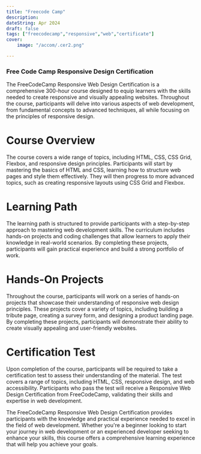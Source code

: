 ```yaml
---
title: "Freecode Camp"
description: 
dateString: Apr 2024
draft: false
tags: ["freecodecamp","responsive","web","certificate"]
cover: 
    image: "/accom/.cer2.png"

---
```



### Free Code Camp Responsive Design Certification


The FreeCodeCamp Responsive Web Design Certification is a comprehensive 300-hour course designed to equip learners with the skills needed to create responsive and visually appealing websites. Throughout the course, participants will delve into various aspects of web development, from fundamental concepts to advanced techniques, all while focusing on the principles of responsive design.

# Course Overview

The course covers a wide range of topics, including HTML, CSS, CSS Grid, Flexbox, and responsive design principles. Participants will start by mastering the basics of HTML and CSS, learning how to structure web pages and style them effectively. They will then progress to more advanced topics, such as creating responsive layouts using CSS Grid and Flexbox.

# Learning Path

The learning path is structured to provide participants with a step-by-step approach to mastering web development skills. The curriculum includes hands-on projects and coding challenges that allow learners to apply their knowledge in real-world scenarios. By completing these projects, participants will gain practical experience and build a strong portfolio of work.

# Hands-On Projects

Throughout the course, participants will work on a series of hands-on projects that showcase their understanding of responsive web design principles. These projects cover a variety of topics, including building a tribute page, creating a survey form, and designing a product landing page. By completing these projects, participants will demonstrate their ability to create visually appealing and user-friendly websites.

# Certification Test

Upon completion of the course, participants will be required to take a certification test to assess their understanding of the material. The test covers a range of topics, including HTML, CSS, responsive design, and web accessibility. Participants who pass the test will receive a Responsive Web Design Certification from FreeCodeCamp, validating their skills and expertise in web development.

The FreeCodeCamp Responsive Web Design Certification provides participants with the knowledge and practical experience needed to excel in the field of web development. Whether you're a beginner looking to start your journey in web development or an experienced developer seeking to enhance your skills, this course offers a comprehensive learning experience that will help you achieve your goals.